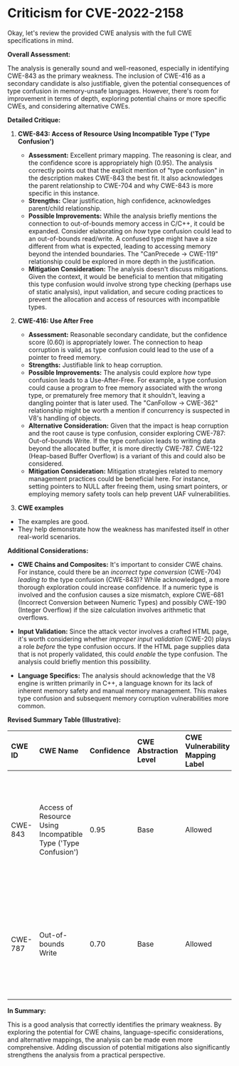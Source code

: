 # Criticism for CVE-2022-2158

Okay, let's review the provided CWE analysis with the full CWE specifications in mind.

**Overall Assessment:**

The analysis is generally sound and well-reasoned, especially in identifying CWE-843 as the primary weakness. The inclusion of CWE-416 as a secondary candidate is also justifiable, given the potential consequences of type confusion in memory-unsafe languages. However, there's room for improvement in terms of depth, exploring potential chains or more specific CWEs, and considering alternative CWEs.

**Detailed Critique:**

1.  **CWE-843: Access of Resource Using Incompatible Type ('Type Confusion')**

    *   **Assessment:** Excellent primary mapping. The reasoning is clear, and the confidence score is appropriately high (0.95). The analysis correctly points out that the explicit mention of "type confusion" in the description makes CWE-843 the best fit.  It also acknowledges the parent relationship to CWE-704 and why CWE-843 is more specific in this instance.
    *   **Strengths:** Clear justification, high confidence, acknowledges parent/child relationship.
    *   **Possible Improvements:** While the analysis briefly mentions the connection to out-of-bounds memory access in C/C++, it could be expanded.  Consider elaborating on *how* type confusion could lead to an out-of-bounds read/write. A confused type might have a size different from what is expected, leading to accessing memory beyond the intended boundaries. The "CanPrecede -> CWE-119" relationship could be explored in more depth in the justification.
    *   **Mitigation Consideration:** The analysis doesn't discuss mitigations.  Given the context, it would be beneficial to mention that mitigating this type confusion would involve strong type checking (perhaps use of static analysis), input validation, and secure coding practices to prevent the allocation and access of resources with incompatible types.

2.  **CWE-416: Use After Free**

    *   **Assessment:**  Reasonable secondary candidate, but the confidence score (0.60) is appropriately lower. The connection to heap corruption is valid, as type confusion could lead to the use of a pointer to freed memory.
    *   **Strengths:** Justifiable link to heap corruption.
    *   **Possible Improvements:** The analysis could explore *how* type confusion leads to a Use-After-Free. For example, a type confusion could cause a program to free memory associated with the wrong type, or prematurely free memory that it shouldn't, leaving a dangling pointer that is later used.  The "CanFollow -> CWE-362" relationship might be worth a mention if concurrency is suspected in V8's handling of objects.
    *   **Alternative Consideration:** Given that the impact is heap corruption and the root cause is type confusion, consider exploring CWE-787: Out-of-bounds Write. If the type confusion leads to writing data beyond the allocated buffer, it is more directly CWE-787. CWE-122 (Heap-based Buffer Overflow) is a variant of this and could also be considered.
    *   **Mitigation Consideration:** Mitigation strategies related to memory management practices could be beneficial here. For instance, setting pointers to NULL after freeing them, using smart pointers, or employing memory safety tools can help prevent UAF vulnerabilities.

3. **CWE examples**

*   The examples are good.
*   They help demonstrate how the weakness has manifested itself in other real-world scenarios.

**Additional Considerations:**

*   **CWE Chains and Composites:** It's important to consider CWE chains.  For instance, could there be an *incorrect type conversion* (CWE-704) *leading to* the type confusion (CWE-843)? While acknowledged, a more thorough exploration could increase confidence.  If a numeric type is involved and the confusion causes a size mismatch, explore CWE-681 (Incorrect Conversion between Numeric Types) and possibly CWE-190 (Integer Overflow) if the size calculation involves arithmetic that overflows.

*   **Input Validation:** Since the attack vector involves a crafted HTML page, it's worth considering whether *improper input validation* (CWE-20) plays a role *before* the type confusion occurs.  If the HTML page supplies data that is not properly validated, this could *enable* the type confusion. The analysis could briefly mention this possibility.

*   **Language Specifics:** The analysis should acknowledge that the V8 engine is written primarily in C++, a language known for its lack of inherent memory safety and manual memory management. This makes type confusion and subsequent memory corruption vulnerabilities more common.

**Revised Summary Table (Illustrative):**

| CWE ID  | CWE Name                                                        | Confidence | CWE Abstraction Level | CWE Vulnerability Mapping Label | CWE-Vulnerability Mapping Notes                                                                                                                                                                                                                            |
| :------ | :-------------------------------------------------------------- | :--------- | :-------------------- | :------------------------------ | :----------------------------------------------------------------------------------------------------------------------------------------------------------------------------------------------------------------------------------------------------- |
| CWE-843 | Access of Resource Using Incompatible Type ('Type Confusion') | 0.95       | Base                  | Allowed                         | Primary CWE. Type confusion in V8 leads to accessing memory with an incorrect type, potentially leading to out-of-bounds access.                                                                                                                          |
| CWE-787 | Out-of-bounds Write | 0.70       | Base                  | Allowed                         | Secondary Candidate. Type confusion may cause the product to write data past the end of the intended buffer in the heap.                                                                                                                          |

**In Summary:**

This is a good analysis that correctly identifies the primary weakness.  By exploring the potential for CWE chains, language-specific considerations, and alternative mappings, the analysis can be made even more comprehensive.  Adding discussion of potential mitigations also significantly strengthens the analysis from a practical perspective.